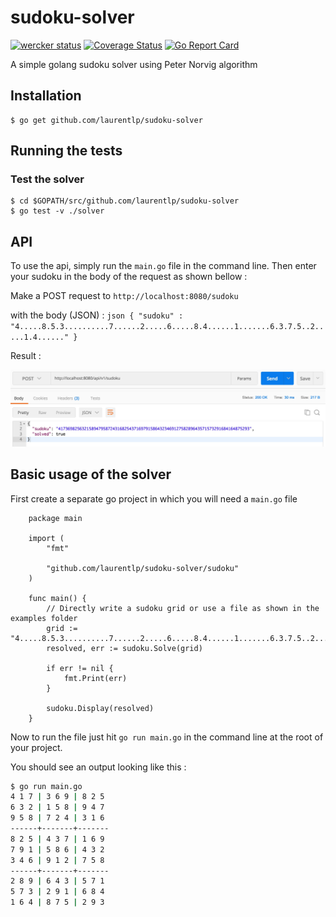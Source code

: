 # sudoku-solver

[![wercker status](https://app.wercker.com/status/3ee8307fdb3876b6c0f7a504caf5daef/s/master "wercker status")](https://app.wercker.com/project/byKey/3ee8307fdb3876b6c0f7a504caf5daef)
[![Coverage Status](https://coveralls.io/repos/github/laurentlp/sudoku-solver/badge.svg)](https://coveralls.io/github/laurentlp/sudoku-solver)
[![Go Report Card](https://goreportcard.com/badge/github.com/laurentlp/sudoku-solver)](https://goreportcard.com/report/github.com/laurentlp/sudoku-solver)

A simple golang sudoku solver using Peter Norvig algorithm

## Installation

```shell
$ go get github.com/laurentlp/sudoku-solver
```

## Running the tests

### Test the solver

```shell
$ cd $GOPATH/src/github.com/laurentlp/sudoku-solver
$ go test -v ./solver
```

## API

To use the api, simply run the `main.go` file in the command line.
Then enter your sudoku in the body of the request as shown bellow :

Make a POST request to `http://localhost:8080/sudoku`

with the body (JSON) :
    ```json
    {
        "sudoku" : "4.....8.5.3..........7......2.....6.....8.4......1.......6.3.7.5..2.....1.4......"
    }
    ```

Result :

![solved.jpg from the examples folder](https://raw.githubusercontent.com/laurentlp/sudoku-solver/master/examples/solved.jpeg)

## Basic usage of the solver

First create a separate go project in which you will need a `main.go` file

```golang
    package main

    import (
        "fmt"

        "github.com/laurentlp/sudoku-solver/sudoku"
    )

    func main() {
        // Directly write a sudoku grid or use a file as shown in the examples folder
        grid := "4.....8.5.3..........7......2.....6.....8.4......1.......6.3.7.5..2.....1.4......"
        resolved, err := sudoku.Solve(grid)

        if err != nil {
            fmt.Print(err)
        }

        sudoku.Display(resolved)
    }
```

Now to run the file just hit `go run main.go` in the command line at the root of your project.

You should see an output looking like this :

```bash
$ go run main.go
4 1 7 | 3 6 9 | 8 2 5
6 3 2 | 1 5 8 | 9 4 7
9 5 8 | 7 2 4 | 3 1 6
------+-------+-------
8 2 5 | 4 3 7 | 1 6 9
7 9 1 | 5 8 6 | 4 3 2
3 4 6 | 9 1 2 | 7 5 8
------+-------+-------
2 8 9 | 6 4 3 | 5 7 1
5 7 3 | 2 9 1 | 6 8 4
1 6 4 | 8 7 5 | 2 9 3
```